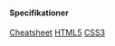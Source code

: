 #### Specifikationer

<a href="https://www.w3.org/2009/cheatsheet/" target="blank">Cheatsheet</a>
<a href="https://www.w3.org/TR/html/" target="blank">HTML5</a>
<a href="https://www.w3.org/TR/css-2017/" target="blank">CSS3</a>
